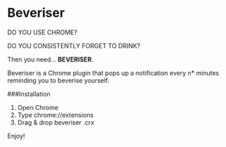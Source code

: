 # Beveriser
DO YOU USE CHROME?

DO YOU CONSISTENTLY FORGET TO DRINK?

Then you need... __BEVERISER__.

Beveriser is a Chrome plugin that pops up a notification every n* minutes reminding you to beverise yourself.

###Installation

1. Open Chrome
2. Type chrome://extensions
3. Drag & drop beveriser .crx

Enjoy!
